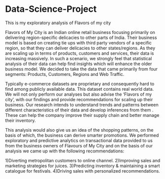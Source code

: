 # Data-Science-Project
This is my exploratory analysis of Flavors of my city


Flavors of My City is an Indian online retail business
focusing primarily on delivering region-specific delicacies to
other parts of India. Their business model is based on creating tie
ups with third party vendors of a specific region, so that they can
deliver delicacies to other states/regions. As they are scaling up in
terms of products, customers and services, their data is
increasing massively. In such a scenario, we strongly feel that
statistical analysis of their data can help find insights which will
enhance the older business model. We decided to take the data
that came primarily from four segments: Products, Customers,
Regions and Web Traffic.


Typically e-commerce datasets are proprietary and consequently
hard to find among publicly available data. This dataset contains
real world data. We will not only perform our analyses but also
advise the ‘Flavors of my city’, with our findings and provide
recommendations for scaling up their business. Our research
intends to understand trends and patterns between different
characteristics of their data and develop inferences from them .
These can help the company improve their supply chain and
better manage their inventory. 

This analysis would also give us
an idea of the shopping patterns, on the basis of which, the
business can derive smarter promotions. We performed
exploratory and predictive analytics on transactional data
provided to us from the business owners of Flavours of My City
and on the basis of our analysis we came up with the following
recommendations:


1)Diverting metropolitan customers to online channel.
2)Improving sales and marketing strategies for juices.
3)Predicting inventory & maintaining a smart catalogue for
festivals.
4)Driving sales with personalized recommendations.
